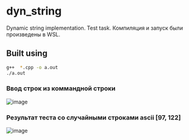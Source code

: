 # dyn_string
Dynamic string implementation. Test task. 
Компиляция и запуск были произведены в WSL.

## Built using
```sh
g++  *.cpp -o a.out
./a.out
```
### Ввод строк из коммандной строки
![image](https://github.com/TAPAKAH20/dyn_string/assets/24612435/c92e894b-8ba3-4d74-b99a-7008ef2a91c3)


### Результат теста со случайными строками ascii [97, 122]
![image](https://github.com/TAPAKAH20/dyn_string/assets/24612435/201970ed-735e-4057-baaa-5a759ce9f3ef)
